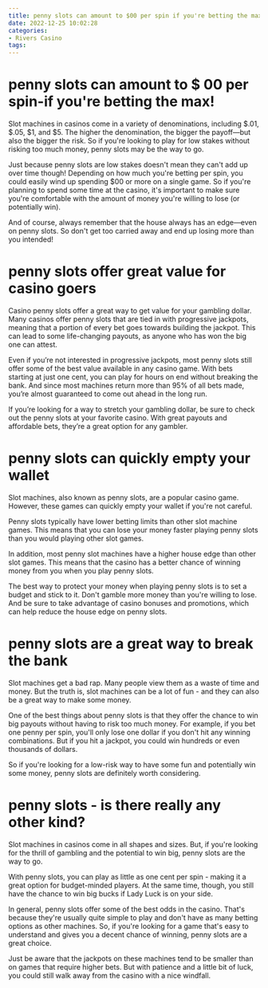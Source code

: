 ```yaml
---
title: penny slots can amount to $00 per spin if you're betting the max!
date: 2022-12-25 10:02:28
categories:
- Rivers Casino
tags:
---
```



#  penny slots can amount to $ 00 per spin-if you're betting the max!

Slot machines in casinos come in a variety of denominations, including $.01, $.05, $1, and $5. The higher the denomination, the bigger the payoff—but also the bigger the risk. So if you're looking to play for low stakes without risking too much money, penny slots may be the way to go.

Just because penny slots are low stakes doesn't mean they can't add up over time though! Depending on how much you're betting per spin, you could easily wind up spending $00 or more on a single game. So if you're planning to spend some time at the casino, it's important to make sure you're comfortable with the amount of money you're willing to lose (or potentially win).

 And of course, always remember that the house always has an edge—even on penny slots. So don't get too carried away and end up losing more than you intended!

#  penny slots offer great value for casino goers

Casino penny slots offer a great way to get value for your gambling dollar. Many casinos offer penny slots that are tied in with progressive jackpots, meaning that a portion of every bet goes towards building the jackpot. This can lead to some life-changing payouts, as anyone who has won the big one can attest.

Even if you’re not interested in progressive jackpots, most penny slots still offer some of the best value available in any casino game. With bets starting at just one cent, you can play for hours on end without breaking the bank. And since most machines return more than 95% of all bets made, you’re almost guaranteed to come out ahead in the long run.

If you’re looking for a way to stretch your gambling dollar, be sure to check out the penny slots at your favorite casino. With great payouts and affordable bets, they’re a great option for any gambler.

#  penny slots can quickly empty your wallet

Slot machines, also known as penny slots, are a popular casino game. However, these games can quickly empty your wallet if you're not careful.

Penny slots typically have lower betting limits than other slot machine games. This means that you can lose your money faster playing penny slots than you would playing other slot games.

In addition, most penny slot machines have a higher house edge than other slot games. This means that the casino has a better chance of winning money from you when you play penny slots.

The best way to protect your money when playing penny slots is to set a budget and stick to it. Don't gamble more money than you're willing to lose. And be sure to take advantage of casino bonuses and promotions, which can help reduce the house edge on penny slots.

#  penny slots are a great way to break the bank

Slot machines get a bad rap. Many people view them as a waste of time and money. But the truth is, slot machines can be a lot of fun - and they can also be a great way to make some money.

One of the best things about penny slots is that they offer the chance to win big payouts without having to risk too much money. For example, if you bet one penny per spin, you'll only lose one dollar if you don't hit any winning combinations. But if you hit a jackpot, you could win hundreds or even thousands of dollars.

So if you're looking for a low-risk way to have some fun and potentially win some money, penny slots are definitely worth considering.

#  penny slots - is there really any other kind?

Slot machines in casinos come in all shapes and sizes. But, if you're looking for the thrill of gambling and the potential to win big, penny slots are the way to go.

With penny slots, you can play as little as one cent per spin - making it a great option for budget-minded players. At the same time, though, you still have the chance to win big bucks if Lady Luck is on your side.

In general, penny slots offer some of the best odds in the casino. That's because they're usually quite simple to play and don't have as many betting options as other machines. So, if you're looking for a game that's easy to understand and gives you a decent chance of winning, penny slots are a great choice.

Just be aware that the jackpots on these machines tend to be smaller than on games that require higher bets. But with patience and a little bit of luck, you could still walk away from the casino with a nice windfall.